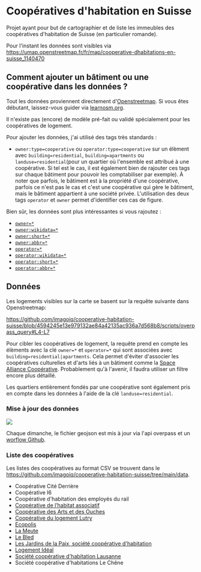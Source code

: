 # Coopératives d'habitation en Suisse

Projet ayant pour but de cartographier et de liste les immeubles des coopératives d'habitation de Suisse (en particulier romande).

Pour l'instant les données sont visibles via https://umap.openstreetmap.fr/fr/map/cooperative-dhabitations-en-suisse_1140470

## Comment ajouter un bâtiment ou une coopérative dans les données ?

Tout les données proviennent directement d'[Openstreetmap](https://www.openstreetmap.org). Si vous êtes débutant, laissez-vous guider via [learnosm.org](https://learnosm.org/fr/).

Il n'existe pas (encore) de modèle pré-fait ou validé spécialement pour les coopératives de logement. 

Pour ajouter les données, j'ai utilisé des tags très standards :
* `owner:type=cooperative` ou `operator:type=cooperative` sur un élèment avec `building=residential`, `building=apartments` ou `landuse=residential`(pour un quartier où l'ensemble est attribué à une coopérative. Si tel est le cas, il est également bien de rajouter ces tags sur chaque bâtiment pour pouvoir les comptabiliser par exemple). À noter que parfois, le bâtiment est à la propriété d'une coopérative, parfois ce n'est pas le cas et c'est une coopérative qui gère le bâtiment, mais le bâtiment appartient à une société privée. L'utilisation des deux tags `operator` et `owner` permet d'identifier ces cas de figure.

Bien sûr, les données sont plus intéressantes si vous rajoutez :
* [`owner=*`](https://wiki.openstreetmap.org/wiki/Key:owner)
* [`owner:wikidata=*`](https://wiki.openstreetmap.org/wiki/Key:operator#Further_details)
* [`owner:short=*`](https://wiki.openstreetmap.org/wiki/Key:operator#Further_details)
* [`owner:abbr=*`](https://wiki.openstreetmap.org/wiki/Key:operator#Further_details)
* [`operator=*`](https://wiki.openstreetmap.org/wiki/Key:operator)
* [`operator:wikidata=*`](https://wiki.openstreetmap.org/wiki/Key:operator#Further_details)
* [`operator:short=*`](https://wiki.openstreetmap.org/wiki/Key:operator#Further_details)
* [`operator:abbr=*`](https://wiki.openstreetmap.org/wiki/Key:operator#Further_details)

## Données

Les logements visibles sur la carte se basent sur la requête suivante dans Openstreetmap:

https://github.com/imagoiq/cooperative-habitation-suisse/blob/4594245e13e979132ae84a42135ac936a7d568b8/scripts/overpass_query#L4-L7

Pour cibler les coopératives de logement, la requête prend en compte les élèments avec la clé `owner=*` et `operator=*` qui sont associées avec `building=residential|apartments`. Cela permet d'éviter d'associer les coopératives culturelles et d'arts liés à un bâtiment comme la [Space Alliance Coopérative](https://www.openstreetmap.org/way/38326020). Probablement qu'à l'avenir, il faudra utiliser un filtre encore plus détaillé.

Les quartiers entièrement fondés par une coopérative sont également pris en compte dans les données à l'aide de la clé `landuse=residential`.

### Mise à jour des données
[![](https://github.com/imagoiq/cooperative-habitation-suisse/actions/workflows/main.yml/badge.svg)]([https://google.ch](https://github.com/imagoiq/cooperative-habitation-suisse/actions/workflows/main.yml))

Chaque dimanche, le fichier geojson est mis à jour via l'api overpass et un [worflow Github](https://github.com/imagoiq/cooperative-habitation-suisse/blob/main/.github/workflows/main.yml).

### Liste des coopératives

Les listes des coopératives au format CSV se trouvent dans le https://github.com/imagoiq/cooperative-habitation-suisse/tree/main/data.

<!-- start_list_cooperatives -->
* Coopérative Cité Derrière
* Coopérative I6
* Coopérative d'habitation des employés du rail
* [Coopérative de l’habitat associatif](https://www.codha.ch)
* [Coopérative des Arts et des Ouches](https://c-arts-ouches.ch/)
* [Coopérative du logement Lutry](https://cll-lutry.ch)
* [Ecopolis](https://ecopolis.ch/)
* [La Meute](http://www.meute.ch/)
* [Le Bled](http://lebled.ch/)
* [Les Jardins de la Paix, société coopérative d'habitation](https://jardinsdelapaix.ch)
* [Logement Idéal](https://www.logement-ideal.ch)
* [Société coopérative d'habitation Lausanne](https://schl.ch)
* Société coopérative d'habitations Le Chêne
<!-- end_list_cooperatives -->

